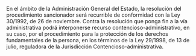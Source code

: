 En el ámbito de la Administración General del Estado, la resolución del procedimiento sancionador será recurrible de conformidad con la Ley 30/1992, de 26 de noviembre. Contra la resolución que ponga fin a la vía administrativa podrá interponerse recurso contencioso-administrativo, en su caso, por el procedimiento para la protección de los derechos fundamentales de la persona, en los términos de la Ley 29/1998, de 13 de julio, reguladora de la Jurisdicción Contencioso-administrativa.